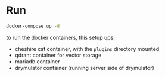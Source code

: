 # Run

```bash
docker-compose up -d
```

to run the docker containers, this setup ups:

- cheshire cat container, with the `plugins` directory mounted
- qdrant container for vector storage
- mariadb container
- drymulator container (running server side of drymulator)
